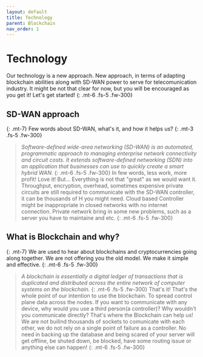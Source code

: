 ```yaml
---
layout: default
title: Technology
parent: Blockchain
nav_order: 1
---
```


# Technology

Our technology is a new approach. New approach, in terms of adapting blockchain abilities along with SD-WAN power to serve for telecomunication industry. It might be not that clear for now, but you will be encouraged as you get it! Let's get started!
{: .mt-6 .fs-5 .fw-300}
## SD-WAN approach
{: .mt-7}
Few words about SD-WAN, what's it, and how it helps us?
{: .mt-3 .fs-5 .fw-300}
> *Software-defined wide-area networking (SD-WAN) is an automated, programmatic approach to managing enterprise network connectivity and circuit costs. It extends software-defined networking (SDN) into an application that businesses can use to quickly create a smart hybrid WAN.*
{: .mt-6 .fs-5 .fw-300}
In few words, less work, more profit! Love it! But... Everything is not that "great" as we would want it. Throughput, encryption, overhead, sometimes expensive private circuits are still required to communicate with the SD-WAN controller, it can be thousands of H you might need. Cloud based Controller might be inappropriate in closed networks with no internet connection. Private network bring in some new problems, such as a server you have to maintaine and etc.
 {: .mt-6 .fs-5 .fw-300}


## What is Blockchain and why?
{: .mt-7}
We are used to hear about blockchains and cryptocurrencies going along together. We are not offering you the old model. We make it simple and effective.
{: .mt-6 .fs-5 .fw-300}
> *A blockchain is essentially a digital ledger of transactions that is duplicated and distributed across the entire network of computer systems on the blockchain.*
{: .mt-6 .fs-5 .fw-300}
That's it! That's the whole point of our intention to use the blockchain. To spread control plane data across the nodes. If you want to communicate with any device, why would you use a third person(a controller)? Why wouldn't you communicate directly? That's where the Blockchain can help us! 
We are not builind thousands of sockets to comunicate with each other, we do not rely on a single point of failure as a controller. No need in backing up the database and being scared of your server will get offline, be shuted down, be blocked, have some routing issue or anything else can happen!
{: .mt-6 .fs-5 .fw-300}

##



